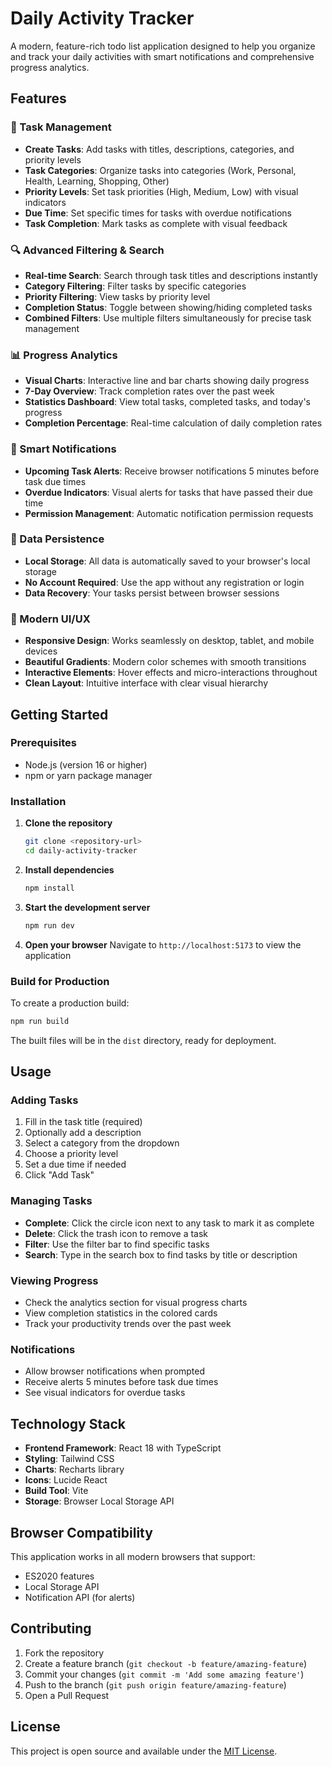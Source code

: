 # Daily Activity Tracker

A modern, feature-rich todo list application designed to help you organize and track your daily activities with smart notifications and comprehensive progress analytics.

## Features

### 📝 Task Management
- **Create Tasks**: Add tasks with titles, descriptions, categories, and priority levels
- **Task Categories**: Organize tasks into categories (Work, Personal, Health, Learning, Shopping, Other)
- **Priority Levels**: Set task priorities (High, Medium, Low) with visual indicators
- **Due Time**: Set specific times for tasks with overdue notifications
- **Task Completion**: Mark tasks as complete with visual feedback

### 🔍 Advanced Filtering & Search
- **Real-time Search**: Search through task titles and descriptions instantly
- **Category Filtering**: Filter tasks by specific categories
- **Priority Filtering**: View tasks by priority level
- **Completion Status**: Toggle between showing/hiding completed tasks
- **Combined Filters**: Use multiple filters simultaneously for precise task management

### 📊 Progress Analytics
- **Visual Charts**: Interactive line and bar charts showing daily progress
- **7-Day Overview**: Track completion rates over the past week
- **Statistics Dashboard**: View total tasks, completed tasks, and today's progress
- **Completion Percentage**: Real-time calculation of daily completion rates

### 🔔 Smart Notifications
- **Upcoming Task Alerts**: Receive browser notifications 5 minutes before task due times
- **Overdue Indicators**: Visual alerts for tasks that have passed their due time
- **Permission Management**: Automatic notification permission requests

### 💾 Data Persistence
- **Local Storage**: All data is automatically saved to your browser's local storage
- **No Account Required**: Use the app without any registration or login
- **Data Recovery**: Your tasks persist between browser sessions

### 🎨 Modern UI/UX
- **Responsive Design**: Works seamlessly on desktop, tablet, and mobile devices
- **Beautiful Gradients**: Modern color schemes with smooth transitions
- **Interactive Elements**: Hover effects and micro-interactions throughout
- **Clean Layout**: Intuitive interface with clear visual hierarchy

## Getting Started

### Prerequisites
- Node.js (version 16 or higher)
- npm or yarn package manager

### Installation

1. **Clone the repository**
   ```bash
   git clone <repository-url>
   cd daily-activity-tracker
   ```

2. **Install dependencies**
   ```bash
   npm install
   ```

3. **Start the development server**
   ```bash
   npm run dev
   ```

4. **Open your browser**
   Navigate to `http://localhost:5173` to view the application

### Build for Production

To create a production build:

```bash
npm run build
```

The built files will be in the `dist` directory, ready for deployment.

## Usage

### Adding Tasks
1. Fill in the task title (required)
2. Optionally add a description
3. Select a category from the dropdown
4. Choose a priority level
5. Set a due time if needed
6. Click "Add Task"

### Managing Tasks
- **Complete**: Click the circle icon next to any task to mark it as complete
- **Delete**: Click the trash icon to remove a task
- **Filter**: Use the filter bar to find specific tasks
- **Search**: Type in the search box to find tasks by title or description

### Viewing Progress
- Check the analytics section for visual progress charts
- View completion statistics in the colored cards
- Track your productivity trends over the past week

### Notifications
- Allow browser notifications when prompted
- Receive alerts 5 minutes before task due times
- See visual indicators for overdue tasks

## Technology Stack

- **Frontend Framework**: React 18 with TypeScript
- **Styling**: Tailwind CSS
- **Charts**: Recharts library
- **Icons**: Lucide React
- **Build Tool**: Vite
- **Storage**: Browser Local Storage API

## Browser Compatibility

This application works in all modern browsers that support:
- ES2020 features
- Local Storage API
- Notification API (for alerts)

## Contributing

1. Fork the repository
2. Create a feature branch (`git checkout -b feature/amazing-feature`)
3. Commit your changes (`git commit -m 'Add some amazing feature'`)
4. Push to the branch (`git push origin feature/amazing-feature`)
5. Open a Pull Request

## License

This project is open source and available under the [MIT License](LICENSE).